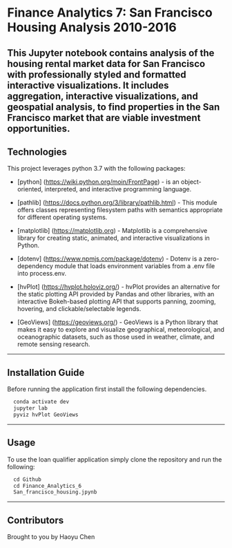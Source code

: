 # Finance Analytics 7: San Francisco Housing Analysis 2010-2016

This Jupyter notebook contains analysis of the housing rental market data for San Francisco with professionally styled and formatted interactive visualizations.  It includes aggregation, interactive visualizations, and geospatial analysis, to find properties in the San Francisco market that are viable investment opportunities. 
---

## Technologies

This project leverages python 3.7 with the following packages:

* [python] (https://wiki.python.org/moin/FrontPage) - is an object-oriented, interpreted, and interactive programming language.

* [pathlib] (https://docs.python.org/3/library/pathlib.html) - This module offers classes representing filesystem paths with semantics appropriate for different operating systems.

* [matplotlib] (https://matplotlib.org) - Matplotlib is a comprehensive library for creating static, animated, and interactive visualizations in Python.

* [dotenv] (https://www.npmjs.com/package/dotenv) - Dotenv is a zero-dependency module that loads environment variables from a .env file into process.env. 

* [hvPlot] (https://hvplot.holoviz.org/) - hvPlot provides an alternative for the static plotting API provided by Pandas and other libraries, with an interactive Bokeh-based plotting API that supports panning, zooming, hovering, and clickable/selectable legends.

* [GeoViews] (https://geoviews.org/) - GeoViews is a Python library that makes it easy to explore and visualize geographical, meteorological, and oceanographic datasets, such as those used in weather, climate, and remote sensing research.
---

## Installation Guide

Before running the application first install the following dependencies.

```python
  conda activate dev
  jupyter lab
  pyviz hvPlot GeoViews

```
---

## Usage

To use the loan qualifier application simply clone the repository and run the following:

```python
  cd Github
  cd Finance_Analytics_6
  San_francisco_housing.jpynb
```

---

## Contributors

Brought to you by Haoyu Chen

